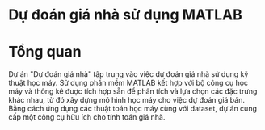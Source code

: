 
# Dự đoán giá nhà sử dụng MATLAB

# Tổng quan
 Dự án "Dự đoán giá nhà" tập trung vào việc dự đoán giá nhà sử dụng kỹ thuật học máy. Sử dụng phần mềm MATLAB kết hợp với bộ công cụ học máy và thông kê được tích hợp sẵn để phân tích và lựa chọn các đặc trưng khác nhau, từ đó xây dựng mô hình học máy cho việc dự đoán giá bán. Bằng cách ứng dụng các thuật toán học máy cùng với dataset, dự án cung cấp một công cụ hữu ích cho tính toán giá nhà.
